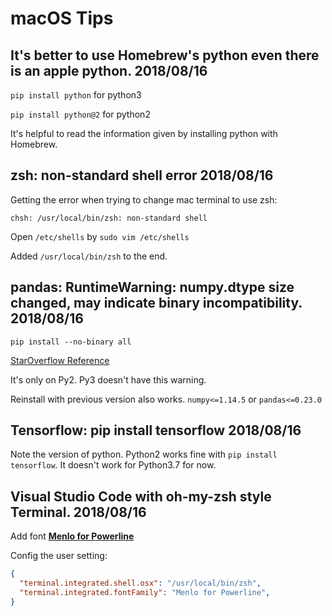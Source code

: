 # macOS Tips

## It's better to use Homebrew's python even there is an apple python. 2018/08/16

```pip install python``` for python3

```pip install python@2``` for python2

It's helpful to read the information given by installing python with Homebrew.

## zsh: non-standard shell error 2018/08/16

Getting the error when trying to change mac terminal to use zsh:

```chsh: /usr/local/bin/zsh: non-standard shell```

Open ```/etc/shells``` by ```sudo vim /etc/shells```

Added  ```/usr/local/bin/zsh``` to the end.

## pandas: RuntimeWarning: numpy.dtype size changed, may indicate binary incompatibility. 2018/08/16

```pip install --no-binary all```

[StarOverflow Reference](https://stackoverflow.com/questions/40845304/runtimewarning-numpy-dtype-size-changed-may-indicate-binary-incompatibility)

It's only on Py2. Py3 doesn't have this warning.

Reinstall with previous version also works. ```numpy<=1.14.5``` or ```pandas<=0.23.0``` 

## Tensorflow: pip install tensorflow 2018/08/16

Note the version of python. Python2 works fine with ```pip install tensorflow```. It doesn't work for Python3.7 for now.

## Visual Studio Code with oh-my-zsh style Terminal. 2018/08/16

Add font [**Menlo for Powerline**](https://github.com/abertsch/Menlo-for-Powerline)

Config the user setting:

```json
{
  "terminal.integrated.shell.osx": "/usr/local/bin/zsh",
  "terminal.integrated.fontFamily": "Menlo for Powerline",
}
```